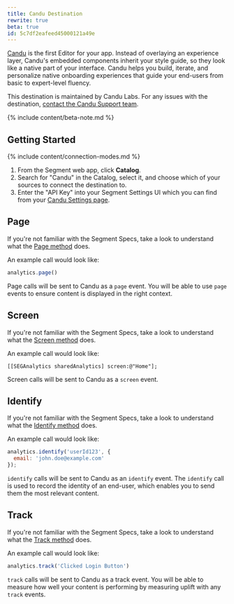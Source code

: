 ```yaml
---
title: Candu Destination
rewrite: true
beta: true
id: 5c7df2eafeed45000121a49e
---
```

[Candu](https://www.candu.ai/?utm_source=segmentio&utm_medium=docs&utm_campaign=partners) is the first Editor for your app. Instead of overlaying an experience layer, Candu's embedded components inherit your style guide, so they look like a native part of your interface. Candu helps you build, iterate, and personalize native onboarding experiences that guide your end-users from basic to expert-level fluency.

This destination is maintained by Candu Labs. For any issues with the destination, [contact the Candu Support team](mailto:support@candu.ai).

{% include content/beta-note.md %}

## Getting Started

{% include content/connection-modes.md %}

1. From the Segment web app, click **Catalog**.
2. Search for "Candu" in the Catalog, select it, and choose which of your sources to connect the destination to.
3. Enter the "API Key" into your Segment Settings UI which you can find from your [Candu Settings page](https://app.candu.ai/settings/workplace).

## Page

If you're not familiar with the Segment Specs, take a look to understand what the [Page method](/docs/connections/spec/page/) does.

An example call would look like:
```js
analytics.page()
```

Page calls will be sent to Candu as a `page` event. You will be able to use `page` events to ensure content is displayed in the right context.

## Screen

If you're not familiar with the Segment Specs, take a look to understand what the [Screen method](/docs/connections/spec/page/) does.

An example call would look like:

```objc
[[SEGAnalytics sharedAnalytics] screen:@"Home"];
```
Screen calls will be sent to Candu as a `screen` event.

## Identify

If you're not familiar with the Segment Specs, take a look to understand what the [Identify method](/docs/connections/spec/identify/) does.

An example call would look like:

```js
analytics.identify('userId123', {
  email: 'john.doe@example.com'
});
```
`identify` calls will be sent to Candu as an `identify` event. The `identify` call is used to record the identity of an end-user, which enables you to send them the most relevant content.

## Track

If you're not familiar with the Segment Specs, take a look to understand what the [Track method](/docs/connections/spec/track/) does.

An example call would look like:

```js
analytics.track('Clicked Login Button')
```
`track` calls will be sent to Candu as a track event. You will be able to measure how well your content is performing by measuring uplift with any `track` events.
